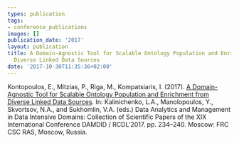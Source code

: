 ```yaml
---
types: publication
tags:
- conference_publications
images: []
publication_date: '2017'
layout: publication
title: A Domain-Agnostic Tool for Scalable Ontology Population and Enrichment from
  Diverse Linked Data Sources
date: '2017-10-30T11:35:36+02:00'
---
```

<p>Kontopoulos, E., Mitzias, P., Riga, M., Kompatsiaris, I. (2017).&nbsp;<a href="http://damdid2017.frccsc.ru/files/DAMDID_RCDL_2017_Proceedings.pdf">A Domain-Agnostic Tool for Scalable Ontology Population and Enrichment from Diverse Linked Data Sources</a>. In: Kalinichenko, L.A., Manolopoulos, Y., Skvortsov, N.A., and Sukhomlin, V.A. (eds.) Data Analytics and Management in Data Intensive Domains: Collection of Scientific Papers of the XIX International Conference DAMDID / RCDL’2017. pp. 234–240. Moscow: FRC CSC RAS, Moscow, Russia.</p>
